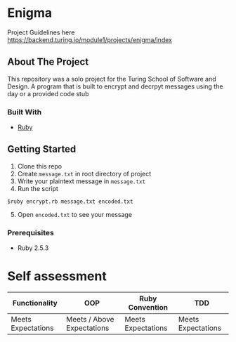 # Enigma

Project Guidelines here https://backend.turing.io/module1/projects/enigma/index





<!-- ABOUT THE PROJECT -->
## About The Project
This repository was a solo project for the Turing School of Software and Design. A program that is built to encrypt and decrpyt messages using the day or a provided code stub


### Built With

* [Ruby](https://ruby-doc.org)


<!-- GETTING STARTED -->
## Getting Started

1. Clone this repo
2. Create `message.txt` in root directory of project
3. Write your plaintext message in `message.txt` 
4. Run the script
```
$ruby encrypt.rb message.txt encoded.txt
```
5. Open `encoded.txt` to see your message 
### Prerequisites

* Ruby 2.5.3


# Self assessment 
| Functionality     | OOP | Ruby Convention | TDD |
| ----------- | ----------- | ----------- | -----------
| Meets Expectations    |Meets / Above  Expectations       | Meets Expectations | Meets Expectations|
